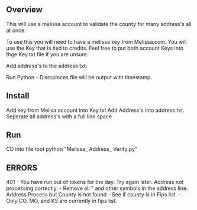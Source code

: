 ## Overview
This will use a melissa account to validate the county for many address's all at once. 

To use this you will need to have a melissa key from Melissa.com. 
You will use the Key that is tied to credits. Feel free to put both account Keys into thge Key.txt file if you are unsure. 

Add address's to the address txt. 

Run Python - Discrpinces file will be output with timestamp. 
## Install
Add key from Melisa account into Key.txt
Add Address's into address txt. 
    Seperate all address's with a full line space

## Run 
CD into file root
python "Melissa_ Address_ Verify.py"

## ERRORS
401 - You have run out of tokens for the day. Try again later. 
Address not processing correctly. - Remove all  " and other symbols in the address line.
Address Process but County is not found - See if county is in Fips list. - Only CO, MO, and KS are currently in fips list. 
